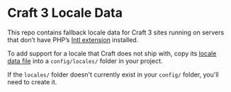 # Craft 3 Locale Data

This repo contains fallback locale data for Craft 3 sites running on servers that don’t have PHP’s [Intl extension](http://php.net/manual/en/book.intl.php) installed.

To add support for a locale that Craft does not ship with, copy its [locale data file](locales/) into a `config/locales/` folder in your project.

If the `locales/` folder doesn't currently exist in your `config/` folder, you'll need to create it.
